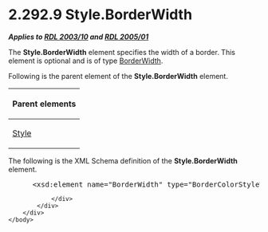 <html dir="LTR" xmlns:mshelp="http://msdn.microsoft.com/mshelp" xmlns:ddue="http://ddue.schemas.microsoft.com/authoring/2003/5" xmlns:xlink="http://www.w3.org/1999/xlink" xmlns:tool="http://www.microsoft.com/tooltip">
    <head>
        <meta http-equiv="Content-Type" content="text/html; CHARSET=utf-8"></meta>
        <meta name="save" content="history"></meta>
        <title>2.292.9 Style.BorderWidth</title>
        <xml>
            <mshelp:toctitle title="2.292.9 Style.BorderWidth"></mshelp:toctitle>
            <mshelp:rltitle title="[MS-RDL]: Style.BorderWidth"></mshelp:rltitle>
            <mshelp:keyword index="A" term="d925e566-4b23-4c87-87f9-55fce0c8affe"></mshelp:keyword>
            <mshelp:attr name="DCSext.ContentType" value="open specification"></mshelp:attr>
            <mshelp:attr name="AssetID" value="d925e566-4b23-4c87-87f9-55fce0c8affe"></mshelp:attr>
            <mshelp:attr name="TopicType" value="kbRef"></mshelp:attr>
            <mshelp:attr name="DCSext.Title" value="[MS-RDL]: Style.BorderWidth" />
        </xml>
    </head>
    <body>
        <div id="header">
            <h1 class="heading">2.292.9 Style.BorderWidth</h1>
        </div>
        <div id="mainSection">
            <div id="mainBody">
                <div id="allHistory" class="saveHistory"></div>
                <div id="sectionSection0" class="section" name="collapseableSection">
                    

<p><b><i>Applies to </i></b><a href="a7e2ad00-07c8-4f6d-80ab-3ad55df7b233.htm"><b><i>RDL 2003/10</i></b></a><b>
<i>and </i></b><a href="3ebe2912-4958-4832-b391-cad1f5e13338.htm"><b><i>RDL 2005/01</i></b></a></p>

<p>The <b>Style.BorderWidth</b> element specifies the width of
a border. This element is optional and is of type <a href="7b65617e-ebed-480c-883c-239217aeb868.htm">BorderWidth</a>.</p>

<p>Following is the parent element of the <b>Style.BorderWidth</b>
element.</p>

<table>
 <thead>
  <tr>
   <th>
   <p>Parent elements</p>
   </th>
  </tr>
 </thead>
 <tr>
  <td>
  <p><a href="ea446209-9c6a-46ce-b472-fae8b8350b37.htm">Style</a>
  </p>
  </td>
 </tr>
</table>

<p>The following is the XML Schema definition of the <b>Style.BorderWidth</b>
element.</p>

<dl>
<dd>
<div><pre> &lt;xsd:element name=&quot;BorderWidth&quot; type=&quot;BorderColorStyleWidthType&quot; minOccurs=&quot;0&quot; /&gt;
</pre></div>
</dd></dl>


                </div>
            </div>
        </div>
    </body>
</html>